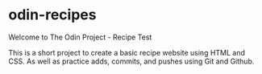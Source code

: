 # odin-recipes
Welcome to The Odin Project - Recipe Test

This is a short project to create a basic recipe website using HTML and CSS. As well as practice adds, commits, and pushes using Git and Github.
